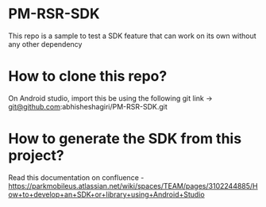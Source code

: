 # PM-RSR-SDK
This repo is a sample to test a SDK feature that can work on its own without any other dependency

# How to clone this repo?
On Android studio, import this be using the following git link -> git@github.com:abhisheshagiri/PM-RSR-SDK.git

# How to generate the SDK from this project?
Read this documentation on confluence - https://parkmobileus.atlassian.net/wiki/spaces/TEAM/pages/3102244885/How+to+develop+an+SDK+or+library+using+Android+Studio
